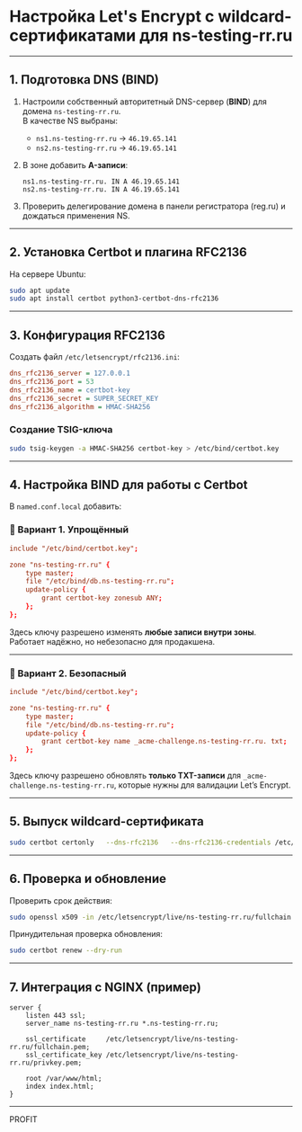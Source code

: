 # Настройка Let's Encrypt с wildcard-сертификатами для ns-testing-rr.ru

---

## 1. Подготовка DNS (BIND)

1. Настроили собственный авторитетный DNS-сервер (**BIND**) для домена `ns-testing-rr.ru`.  
   В качестве NS выбраны:
   
   - `ns1.ns-testing-rr.ru` → `46.19.65.141`
   - `ns2.ns-testing-rr.ru` → `46.19.65.141`

2. В зоне добавить **A-записи**:
   
   ```dns
   ns1.ns-testing-rr.ru. IN A 46.19.65.141
   ns2.ns-testing-rr.ru. IN A 46.19.65.141
   ```

3. Проверить делегирование домена в панели регистратора (reg.ru) и дождаться применения NS.

---

## 2. Установка Certbot и плагина RFC2136

На сервере Ubuntu:

```bash
sudo apt update
sudo apt install certbot python3-certbot-dns-rfc2136
```

---

## 3. Конфигурация RFC2136

Создать файл `/etc/letsencrypt/rfc2136.ini`:

```ini
dns_rfc2136_server = 127.0.0.1
dns_rfc2136_port = 53
dns_rfc2136_name = certbot-key
dns_rfc2136_secret = SUPER_SECRET_KEY
dns_rfc2136_algorithm = HMAC-SHA256
```

### Создание TSIG-ключа

```bash
sudo tsig-keygen -a HMAC-SHA256 certbot-key > /etc/bind/certbot.key
```

---

## 4. Настройка BIND для работы с Certbot

В `named.conf.local` добавить:

### 🔹 Вариант 1. Упрощённый

```conf
include "/etc/bind/certbot.key";

zone "ns-testing-rr.ru" {
    type master;
    file "/etc/bind/db.ns-testing-rr.ru";
    update-policy {
        grant certbot-key zonesub ANY;
    };
};
```

Здесь ключу разрешено изменять **любые записи внутри зоны**. Работает надёжно, но небезопасно для продакшена.

---

### 🔹 Вариант 2. Безопасный

```conf
include "/etc/bind/certbot.key";

zone "ns-testing-rr.ru" {
    type master;
    file "/etc/bind/db.ns-testing-rr.ru";
    update-policy {
        grant certbot-key name _acme-challenge.ns-testing-rr.ru. txt;
    };
};
```

Здесь ключу разрешено обновлять **только TXT-записи** для `_acme-challenge.ns-testing-rr.ru`, которые нужны для валидации Let’s Encrypt.

---

## 5. Выпуск wildcard-сертификата

```bash
sudo certbot certonly   --dns-rfc2136   --dns-rfc2136-credentials /etc/letsencrypt/rfc2136.ini   -d "*.ns-testing-rr.ru" -d ns-testing-rr.ru
```

---

## 6. Проверка и обновление

Проверить срок действия:

```bash
sudo openssl x509 -in /etc/letsencrypt/live/ns-testing-rr.ru/fullchain.pem -noout -dates
```

Принудительная проверка обновления:

```bash
sudo certbot renew --dry-run
```

---

## 7. Интеграция с NGINX (пример)

```nginx
server {
    listen 443 ssl;
    server_name ns-testing-rr.ru *.ns-testing-rr.ru;

    ssl_certificate     /etc/letsencrypt/live/ns-testing-rr.ru/fullchain.pem;
    ssl_certificate_key /etc/letsencrypt/live/ns-testing-rr.ru/privkey.pem;

    root /var/www/html;
    index index.html;
}
```

---

PROFIT
